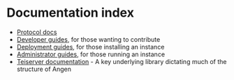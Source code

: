 # Documentation index
- [Protocol docs](protocol)
- [Developer guides](guides/dev), for those wanting to contribute
- [Deployment guides](guides/deployment), for those installing an instance
- [Administrator guides](guides/admin), for those running an instance
- [Teiserver documentation](https://hexdocs.pm/teiserver/Teiserver.html) - A key underlying library dictating much of the structure of Angen

